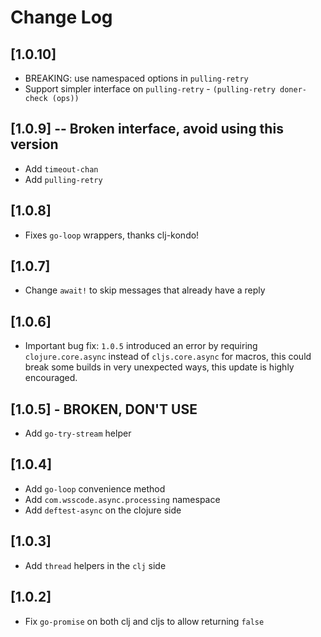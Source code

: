 # Change Log

## [1.0.10]
- BREAKING: use namespaced options in `pulling-retry`
- Support simpler interface on `pulling-retry` - `(pulling-retry doner-check (ops))`

## [1.0.9] -- Broken interface, avoid using this version
- Add `timeout-chan`
- Add `pulling-retry`

## [1.0.8]
- Fixes `go-loop` wrappers, thanks clj-kondo!

## [1.0.7]
- Change `await!` to skip messages that already have a reply

## [1.0.6]
- Important bug fix: `1.0.5` introduced an error by requiring `clojure.core.async`
 instead of `cljs.core.async` for macros, this could break some builds in very 
 unexpected ways, this update is highly encouraged.

## [1.0.5] - BROKEN, DON'T USE
- Add `go-try-stream` helper

## [1.0.4]
- Add `go-loop` convenience method
- Add `com.wsscode.async.processing` namespace
- Add `deftest-async` on the clojure side

## [1.0.3]
- Add `thread` helpers in the `clj` side

## [1.0.2]
- Fix `go-promise` on both clj and cljs to allow returning `false`
